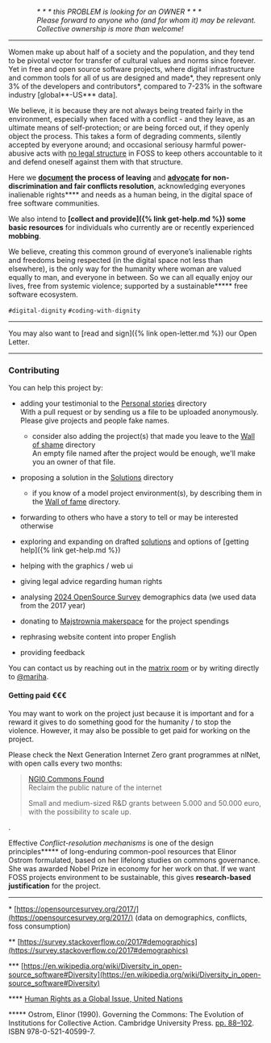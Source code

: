     _\* \* \* this PROBLEM is looking for an OWNER \* \* \* \
    Please forward to anyone who (and for whom it) may be relevant. \
    Collective ownership is more than welcome!_

---

Women make up about half of a society and the population, and they tend to be pivotal vector for transfer of cultural values and norms since forever. Yet in free and open source software projects, where digital infrastructure and common tools for all of us are designed and made\*, they represent only 3% of the developers and contributors\*, compared to 7-23% in the software industry [global\*\*-US\*\*\* data]. 

We believe, it is because they are not always being treated fairly in the environment, especially when faced with a conflict - and they leave, as an ultimate means of self-protection; or are being forced out, if they openly object the process. This takes a form of degrading comments, silently accepted by everyone around; and occasional seriousy harmful power-abusive acts with [no legal structure](https://onewomanless.github.io/solutions/legal-structure) in FOSS to keep others accountable to it and defend oneself against them with that structure.

Here we **[document](https://github.com/OneWomanLess/OneWomanLess.github.io/tree/main/personal-stories) the process of leaving** and **[advocate](https://github.com/OneWomanLess/OneWomanLess.github.io/tree/main/solutions) for non-discrimination and fair conflicts resolution**, acknowledging everyones inalienable rights\*\*\*\* and needs as a human being, in the digital space of free software communities.

We also intend to **[collect and provide]({% link get-help.md %}) some basic resources** for individuals who currently are or recently experienced **mobbing**.

We believe, creating this common ground of everyone’s inalienable rights and freedoms being respected (in the digital space not less than elsewhere), is the only way for the humanity where woman are valued equally to man, and everyone in between. So we can all equally enjoy our lives, free from systemic violence; supported by a sustainable\*\*\*\*\* free software ecosystem.

`#digital-dignity` `#coding-with-dignity`

---
You may also want to [read and sign]({% link open-letter.md %}) our Open Letter.

---

### Contributing

You can help this project by:

- adding your testimonial to the [Personal stories](https://github.com/OneWomanLess/OneWomanLess.github.io/tree/main/personal-stories) directory \
   With a pull request or by sending us a file to be uploaded anonymously. Please give projects and people fake names.
   - consider also adding the project(s) that made you leave to the [Wall of shame](https://github.com/OneWomanLess/OneWomanLess.github.io/tree/main/wall-of-shame) directory \
   An empty file named after the project would be enough, we'll make you an owner of that file.

- proposing a solution in the [Solutions](https://github.com/OneWomanLess/OneWomanLess.github.io/tree/main/solutions) directory
   - if you know of a model project environment(s), by describing them in the [Wall of fame](https://github.com/OneWomanLess/OneWomanLess.github.io/tree/main/wall-of-fame) directory.

- forwarding to others who have a story to tell or may be interested otherwise

- exploring and expanding on drafted [solutions](https://github.com/OneWomanLess/OneWomanLess.github.io/tree/main/solutions) and options of [getting help]({% link get-help.md %})

- helping with the graphics / web ui

- giving legal advice regarding human rights

- analysing [2024 OpenSource Survey](https://opensourcesurvey.org/2024/) demographics data (we used data from the 2017 year)

- donating to [Majstrownia makerspace](https://opencollective.com/majstrownia/projects/digital-commons) for the project spendings

- rephrasing website content into proper English

- providing feedback

You can contact us by reaching out in the [matrix room](https://matrix.to/#/#human-rights-in-foss:matrix.org) or by writing directly to [@mariha](https://github.com/mariha).


#### Getting paid €€€

You may want to work on the project just because it is important and for a reward it gives to do something good for the humanity / to stop the violence. 
However, it may also be possible to get paid for working on the project.

Please check the Next Generation Internet Zero grant programmes at nlNet, with open calls every two months:
> [NGI0 Commons Found](https://nlnet.nl/commonsfund/) \
> Reclaim the public nature of the internet
> 
> Small and medium-sized R&D grants between 5.000 and 50.000 euro, with the possibility to scale up.

.

Effective _Conflict-resolution mechanisms_ is one of the design principles\*\*\*\*\* of long-enduring common-pool resources that Elinor Ostrom formulated, based on her lifelong studies on commons governance. She was awarded Nobel Prize in economy for her work on that. If we want FOSS projects environment to be sustainable, this gives **research-based justification** for the project.

---

\* [https://opensourcesurvey.org/2017/](https://opensourcesurvey.org/2017/) (data on demographics, conflicts, foss consumption)

\*\* [https://survey.stackoverflow.co/2017#demographics](https://survey.stackoverflow.co/2017#demographics)

\*\*\* [https://en.wikipedia.org/wiki/Diversity_in_open-source_software#Diversity](https://en.wikipedia.org/wiki/Diversity_in_open-source_software#Diversity)

\*\*\*\* [Human Rights as a Global Issue, United Nations](https://www.un.org/en/global-issues/human-rights)

\*\*\*\*\* Ostrom, Elinor (1990). Governing the Commons: The Evolution of Institutions for Collective Action. Cambridge University Press. [pp. 88–102](https://gist.github.com/mariha/a0a22c36d96d83c7ed47b1f246381c95). ISBN 978-0-521-40599-7.

